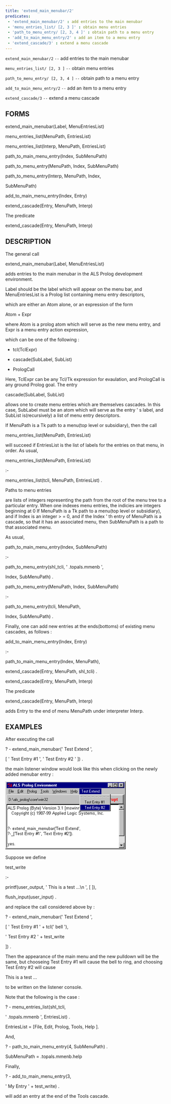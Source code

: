 ```yaml
---
title: 'extend_main_menubar/2'
predicates:
 - 'extend_main_menubar/2' : add entries to the main menubar
 - 'menu_entries_list/ [2, 3 ]' : obtain menu entries
 - 'path_to_menu_entry/ [2, 3, 4 ]' : obtain path to a menu entry
 - 'add_to_main_menu_entry/2' : add an item to a menu entry
 - 'extend_cascade/3' : extend a menu cascade
---
```

`extend_main_menubar/2` `--` add entries to the main menubar

`menu_entries_list/ [2, 3 ]` `--` obtain menu entries

`path_to_menu_entry/ [2, 3, 4 ]` `--` obtain path to a menu entry

`add_to_main_menu_entry/2` `--` add an item to a menu entry

`extend_cascade/3` `--` extend a menu cascade


## FORMS

extend_main_menubar(Label, MenuEntriesList)

menu_entries_list(MenuPath, EntriesList)

menu_entries_list(Interp, MenuPath, EntriesList)

path_to_main_menu_entry(Index, SubMenuPath)

path_to_menu_entry(MenuPath, Index, SubMenuPath)

path_to_menu_entry(Interp, MenuPath, Index,

SubMenuPath)

add_to_main_menu_entry(Index, Entry)

extend_cascade(Entry, MenuPath, Interp)

The predicate

extend_cascade(Entry, MenuPath, Interp)


## DESCRIPTION

The general call

extend_main_menubar(Label, MenuEntriesList)

adds entries to the main menubar in the ALS Prolog development environment.

Label should be the label which will appear on the menu bar, and MenuEntriesList is a Prolog list containing
menu entry descriptors,

which are either an Atom alone, or an expression of the form

Atom + Expr

where Atom is a prolog atom which will serve as the new menu entry, and Expr is a
menu entry action expression,

which can be one of the following :

- tcl(TclExpr)

- cascade(SubLabel, SubList)

- PrologCall

Here, TclExpr can be any Tcl/Tk expression for evaulation, and PrologCall is any ground Prolog goal. The entry

cascade(SubLabel, SubList)

allows one to create menu entries which are themselves cascades. In this case, SubLabel must be an atom which will serve as the entry ' s label, and SubList is(recursively) a list of menu entry descriptors.

If MenuPath is a Tk path to a menu(top level or subsidiary), then the call

menu_entries_list(MenuPath, EntriesList)

will succeed if EntriesList is the list of labels for the entries on that menu, in order. As usual,

menu_entries_list(MenuPath, EntriesList)

:-

menu_entries_list(tcli, MenuPath, EntriesList) .

Paths to menu entries

are lists of integers representing the path from the root of the menu tree to a particular entry. When one indexes menu entries, the indicies are integers beginning at 0 If MenuPath is a Tk path to a menu(top level or subsidiary), and if Index is an integer &gt; = 0, and if the Index ' th entry of MenuPath is a cascade, so that it has an associated menu, then SubMenuPath is a path to that associated menu.

As usual,

path_to_main_menu_entry(Index, SubMenuPath)

:-

path_to_menu_entry(shl_tcli, ' .topals.mmenb ',

Index, SubMenuPath) .


path_to_menu_entry(MenuPath, Index, SubMenuPath)

:-

path_to_menu_entry(tcli, MenuPath,

Index, SubMenuPath) .

Finally, one can add new entries at the ends(bottoms) of existing menu cascades, as follows :

add_to_main_menu_entry(Index, Entry)

:-

path_to_main_menu_entry(Index, MenuPath),

extend_cascade(Entry, MenuPath, shl_tcli) .

extend_cascade(Entry, MenuPath, Interp)

The predicate

extend_cascade(Entry, MenuPath, Interp)

adds Entry to the end of menu MenuPath under interpreter Interp.


## EXAMPLES

After executing the call

? - extend_main_menubar(' Test Extend ',

[ ' Test Entry #1 ', ' Test Entry #2 ' ]) .

the main listener window would look like this when clicking on the newly added menubar entry :

![](images/x_menu-1.gif)

Suppose we define

test_write

:-

printf(user_output, ' This is a test ...\n ', [ ]),

flush_input(user_input) .

and replace the call considered above by :

? - extend_main_menubar(' Test Extend ',

[ ' Test Entry #1 ' + tcl(' bell '),

' Test Entry #2 ' + test_write

]) .

Then the appearance of the main menu and the new pulldown will be the same, but chooseing Test Entry #1 will cause the bell to ring, and choosing Test Entry #2 will cause

This is a test ...

to be written on the listener console.

Note that the following is the case :

? - menu_entries_list(shl_tcli,

' .topals.mmenb ', EntriesList) .

EntriesList = [File, Edit, Prolog, Tools, Help ].

And,

? - path_to_main_menu_entry(4, SubMenuPath) .

SubMenuPath = .topals.mmenb.help

Finally,

? - add_to_main_menu_entry(3,

' My Entry ' + test_write) .

will add an entry at the end of the Tools cascade.



